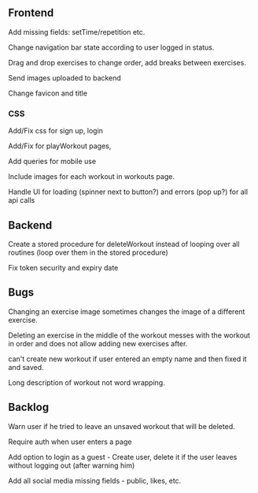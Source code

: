 ## Frontend

Add missing fields: setTime/repetition etc.

Change navigation bar state according to user logged in status.

Drag and drop exercises to change order, add breaks between exercises.

Send images uploaded to backend

Change favicon and title

### CSS

Add/Fix css for sign up, login

Add/Fix for playWorkout pages,

Add queries for mobile use

Include images for each workout in workouts page.

Handle UI for loading (spinner next to button?) and errors (pop up?) for all api calls

## Backend

Create a stored procedure for deleteWorkout instead of looping over all routines (loop over them in the stored procedure)

Fix token security and expiry date

## Bugs

Changing an exercise image sometimes changes the image of a different exercise.

Deleting an exercise in the middle of the workout messes with the workout in order and does not allow adding new exercises after.

can't create new workout if user entered an empty name and then fixed it and saved.

Long description of workout not word wrapping.

## Backlog

Warn user if he tried to leave an unsaved workout that will be deleted.

Require auth when user enters a page

Add option to login as a guest - Create user, delete it if the user leaves without logging out (after warning him)

Add all social media missing fields - public, likes, etc.
